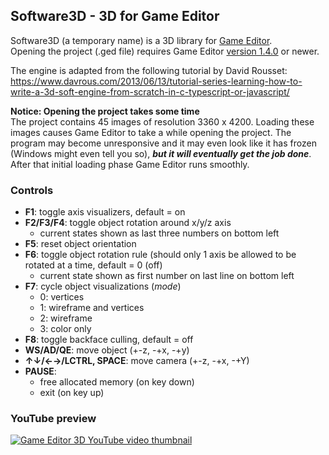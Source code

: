 ## Software3D - 3D for Game Editor

Software3D (a temporary name) is a 3D library for [Game Editor](http://game-editor.com/Main_Page).  
Opening the project (.ged file) requires Game Editor [version 1.4.0](http://game-editor.com/Download) or newer.

The engine is adapted from the following tutorial by David Rousset:  
https://www.davrous.com/2013/06/13/tutorial-series-learning-how-to-write-a-3d-soft-engine-from-scratch-in-c-typescript-or-javascript/

**Notice: Opening the project takes some time**  
The project contains 45 images of resolution 3360 x 4200. Loading these images causes Game Editor to
take a while opening the project. The program may become unresponsive and it may even look like it has frozen 
(Windows might even tell you so), **_but it will eventually get the job done_**. After that initial
loading phase Game Editor runs smoothly.

### Controls

- **F1**: toggle axis visualizers, default = on
- **F2/F3/F4**: toggle object rotation around x/y/z axis
    - current states shown as last three numbers on bottom left
- **F5**: reset object orientation
- **F6**: toggle object rotation rule (should only 1 axis be allowed to be rotated at a time, default = 0 (off)
    - current state shown as first number on last line on bottom left
- **F7**: cycle object visualizations (*mode*)
    - 0: vertices
    - 1: wireframe and vertices
    - 2: wireframe
    - 3: color only
- **F8**: toggle backface culling, default = off
- **WS/AD/QE**: move object (+-z, -+x, -+y)
- **↑↓/←→/LCTRL, SPACE**: move camera (+-z, -+x, -+Y)
- **PAUSE**:
    - free allocated memory (on key down)
    - exit (on key up)

### YouTube preview
[![Game Editor 3D YouTube video thumbnail](https://img.youtube.com/vi/im8DZ2Gioeo/hqdefault.jpg)](https://www.youtube.com/watch?v=im8DZ2Gioeo)
